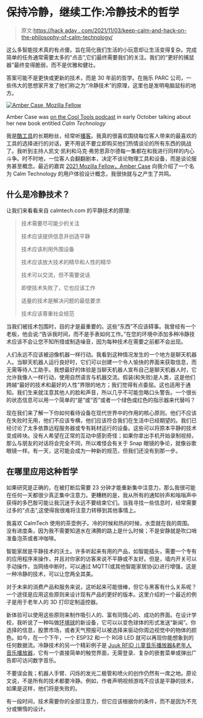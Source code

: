 # 保持冷静，继续工作:冷静技术的哲学

> 原文:[https://hack aday . com/2021/11/03/keep-calm-and-hack-on-the-philosophy-of-calm-technology/](https://hackaday.com/2021/11/03/keep-calm-and-hack-on-the-philosophy-of-calm-technology/)

这么多智能技术真的有点傻。旨在简化我们生活的小玩意却让生活变得复杂。完成简单的任务通常需要太多的“点击”,它们最终需要我们的关注。我们的“更好的捕鼠器”最终变得脆弱，而不是优雅和健壮。

答案可能不是更快或更新的技术，而是 30 年前的哲学。在施乐 PARC 公司，一些伟大的思想家开发了他们称之为“冷静技术”的原理，这里也是发明电脑鼠标的地方。

[![Amber Case, Mozilla Fellow](../Images/f0dc735a5d4c8e79b4e0575dc6cde69d.png)](https://hackaday.com/wp-content/uploads/2021/10/Amber_Case-Cool_Tools_podcast.png)

Amber Case was [on the Cool Tools podcast](https://kk.org/cooltools/amber-case-2021-mozilla-fellow/) in early October talking about her new book entitled *Calm Technology*

我是[酷工具](https://kk.org/cooltools/)的长期粉丝，经常听[播客](https://kk.org/cooltools/category/podcast-2/)。我真的很喜欢围绕每位客人带来的最喜欢的工具的选择进行的对话，更不用说不要立即购买他们热情谈论的所有东西的挑战了。我听到主持人凯文·凯利和马克·弗劳恩菲尔德每一集都在和我进行同样的内心斗争。时不时地，一位客人会翻翻剧本，决定不谈论物理工具和设备，而是谈论服务甚至概念。最近的嘉宾 [2021 Mozilla Fellow，Amber Case](https://kk.org/cooltools/amber-case-2021-mozilla-fellow/) 向我介绍了一个名为 Calm Technology 的用户体验设计概念，我很快就与之产生了共鸣。

## 什么是冷静技术？

让我们来看看来自 calmtech.com 的平静技术的原理:

> 技术需要尽可能少的关注
> 
> 技术应该提供信息并创造平静
> 
> 技术应该利用外围设备
> 
> 技术应该放大技术的精华和人性的精华
> 
> 技术可以交流，但不需要说话
> 
> 即使技术失败了，它也应该工作
> 
> 适量的技术是解决问题的最低要求
> 
> 技术应该尊重社会规范

当我们被技术包围时，目的才是最重要的。这些“东西”不应该碍事。我曾经有一个老板，他会说:“告诉我时间，而不是手表如何工作。”在您的环境中添加多种冷静技术应该不会让您不知所措或制造噪音，因为每种技术在需要之前都不会出现。

人们永远不应该被迫像机器一样行动。我看到这种情况发生的一个地方是聊天机器人。当聊天机器人运行良好时，它们可以创建一个令人愉快的界面来获取信息，而无需等待人工助手。我想最好的体验是当聊天机器人宣布自己是聊天机器人时，它允许我像人一样行动，使用自然语言与机器交流。假装(和失败)是人类，这是他们跨越“最好的技术和最好的人性”界限的地方；我们觉得有点委屈。这也适用于通知。我们生来就注意其他人的脸和声音，所以几乎不可能忽略口头警告。一个很长的状态信息可以用一个简单的“是”或“否”或者一个绿色或红色的指示器来代替吗？

现在我们来了解一下你如何看待设备在现代世界中的作用的核心原则。他们不应该在失败时无用，他们不应该专横，他们应该符合我们在生活中已经期望的。我们已经讨论了太多依靠远程服务器或专有耗材运行的设备。这些可以将原本平静的技术变成砖块。没有人希望在正常的互动中感到奇怪；如果你拿出手机开始录制视频，那么与朋友的对话将会完全不同，所以难怪会有关于 Snap 眼镜的争论，就像谷歌眼镜一样。有一天，这可能会成为一种新的规范，但我们还没有到那一步。

## 在哪里应用这种哲学

如果研究是正确的，在被打断后需要 23 分钟才能重新集中注意力，那么我很可能在任何一天都很少真正集中注意力。更糟糕的是，我从所有的通知铃声和嗡嗡声中获得的多巴胺可能让我沉迷于永远不要结束它们。当我寻找一些信息时，经常需要过多的“点击”,这使得我很难将注意力转移到其他事情上。

我喜欢 CalmTech 使用的茶壶例子。冷的时候和热的时候，水壶就在我的周围。没有进度条，因为我不需要知道水在沸腾的路上是什么时候；不是安静就是吹口哨准备泡茶或者冲咖啡。

智能家居是平静技术的沃土。许多听起来有用的产品，如智能插头，需要一个专有的应用程序来操作，并且对你家的访客来说不平静或不友好。但是，墙内开关可以手动操作，当网络中断时，可以通过 MQTT(或其他智能家居协议)进行增强，这是一种冷静的技术，可以让您两全其美。

对于未来的消费产品和服务来说，这听起来可能很棒，但它与黑客有什么关系呢？一个途径是应用这些原则来设计现有产品的更好的版本。这里介绍的一个最近的例子是用于老年人的 3D 打印定制遥控器。

新体验可以使用这些原则来制作吸引人的、富有同情心的、成功的界面。在设计学校，我听说了一种叫做[环境球](https://en.wikipedia.org/wiki/Ambient_Devices)的新设备，它可以以变色球体的形式发送“新闻”。你选择的信息，股票市场，或者天气预报可以被选择来驱动你周边视觉中的物体的颜色。如今，在一个下午，一个 ESP32 和一个 RGB LED 就可以再现你能想象到的任何数据流。冷静技术的另一个精彩例子是 [Juuk RFID 儿童音乐播放器&老年人音乐播放器](https://hackaday.com/2020/09/14/juuke-an-rfid-music-player-for-elderly-and-kids/)，它有一个直接简单的触觉界面，无需登录、复杂的嵌套菜单或弹出广告即可访问数字音乐。

不要误会我；机器人手臂、闪烁的发光二极管和喷火的创作仍然有一席之地。原论文说，不是所有的技术都要冷静。例如，作者声明视频游戏不应该是平静的技术，如果是这样，他们将是失败的。

有一段时间，技术需要你的全部注意力，但它应该根据你的条件，而不是因为不充分或懒惰的设计。